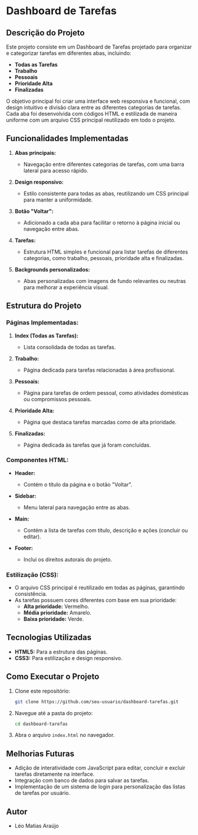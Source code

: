 # Dashboard de Tarefas

## Descrição do Projeto

Este projeto consiste em um Dashboard de Tarefas projetado para organizar e categorizar tarefas em diferentes abas, incluindo:

- **Todas as Tarefas**
- **Trabalho**
- **Pessoais**
- **Prioridade Alta**
- **Finalizadas**

O objetivo principal foi criar uma interface web responsiva e funcional, com design intuitivo e divisão clara entre as diferentes categorias de tarefas. Cada aba foi desenvolvida com códigos HTML e estilizada de maneira uniforme com um arquivo CSS principal reutilizado em todo o projeto.

## Funcionalidades Implementadas

1. **Abas principais:**
   - Navegação entre diferentes categorias de tarefas, com uma barra lateral para acesso rápido.

2. **Design responsivo:**
   - Estilo consistente para todas as abas, reutilizando um CSS principal para manter a uniformidade.

3. **Botão "Voltar":**
   - Adicionado a cada aba para facilitar o retorno à página inicial ou navegação entre abas.

4. **Tarefas:**
   - Estrutura HTML simples e funcional para listar tarefas de diferentes categorias, como trabalho, pessoais, prioridade alta e finalizadas.

5. **Backgrounds personalizados:**
   - Abas personalizadas com imagens de fundo relevantes ou neutras para melhorar a experiência visual.

## Estrutura do Projeto

### Páginas Implementadas:

1. **Index (Todas as Tarefas):**
   - Lista consolidada de todas as tarefas.

2. **Trabalho:**
   - Página dedicada para tarefas relacionadas à área profissional.

3. **Pessoais:**
   - Página para tarefas de ordem pessoal, como atividades domésticas ou compromissos pessoais.

4. **Prioridade Alta:**
   - Página que destaca tarefas marcadas como de alta prioridade.

5. **Finalizadas:**
   - Página dedicada às tarefas que já foram concluídas.

### Componentes HTML:

- **Header:**
  - Contém o título da página e o botão "Voltar".

- **Sidebar:**
  - Menu lateral para navegação entre as abas.

- **Main:**
  - Contém a lista de tarefas com título, descrição e ações (concluir ou editar).

- **Footer:**
  - Inclui os direitos autorais do projeto.

### Estilização (CSS):

- O arquivo CSS principal é reutilizado em todas as páginas, garantindo consistência.
- As tarefas possuem cores diferentes com base em sua prioridade:
  - **Alta prioridade:** Vermelho.
  - **Média prioridade:** Amarelo.
  - **Baixa prioridade:** Verde.

## Tecnologias Utilizadas

- **HTML5:** Para a estrutura das páginas.
- **CSS3:** Para estilização e design responsivo.

## Como Executar o Projeto

1. Clone este repositório:
   ```bash
   git clone https://github.com/seu-usuario/dashboard-tarefas.git
   ```
2. Navegue até a pasta do projeto:
   ```bash
   cd dashboard-tarefas
   ```
3. Abra o arquivo `index.html` no navegador.

## Melhorias Futuras

- Adição de interatividade com JavaScript para editar, concluir e excluir tarefas diretamente na interface.
- Integração com banco de dados para salvar as tarefas.
- Implementação de um sistema de login para personalização das listas de tarefas por usuário.

## Autor

- Léo Matias Araújo



